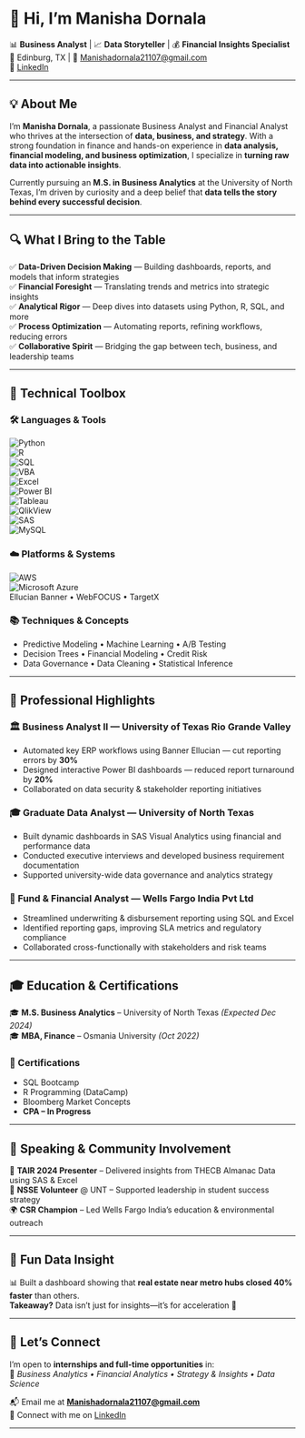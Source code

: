 # 👋 Hi, I’m Manisha Dornala  
📊 **Business Analyst** | 📈 **Data Storyteller** | 💰 **Financial Insights Specialist**  
📍 Edinburg, TX | 📧 Manishadornala21107@gmail.com  
🔗 [LinkedIn](https://www.linkedin.com/in/manisha-dornala/)

---

## 💡 About Me

I’m **Manisha Dornala**, a passionate Business Analyst and Financial Analyst who thrives at the intersection of **data, business, and strategy**. With a strong foundation in finance and hands-on experience in **data analysis, financial modeling, and business optimization**, I specialize in **turning raw data into actionable insights**.

Currently pursuing an **M.S. in Business Analytics** at the University of North Texas, I’m driven by curiosity and a deep belief that **data tells the story behind every successful decision**.

---

## 🔍 What I Bring to the Table

✅ **Data-Driven Decision Making** — Building dashboards, reports, and models that inform strategies  
✅ **Financial Foresight** — Translating trends and metrics into strategic insights  
✅ **Analytical Rigor** — Deep dives into datasets using Python, R, SQL, and more  
✅ **Process Optimization** — Automating reports, refining workflows, reducing errors  
✅ **Collaborative Spirit** — Bridging the gap between tech, business, and leadership teams

---

## 🧠 Technical Toolbox

### 🛠️ Languages & Tools  
![Python](https://img.shields.io/badge/Python-3776AB?style=flat&logo=python&logoColor=white)  
![R](https://img.shields.io/badge/R-276DC3?style=flat&logo=r&logoColor=white)  
![SQL](https://img.shields.io/badge/SQL-4479A1?style=flat&logo=postgresql&logoColor=white)  
![VBA](https://img.shields.io/badge/VBA-217346?style=flat&logo=microsoft-excel&logoColor=white)  
![Excel](https://img.shields.io/badge/Excel-217346?style=flat&logo=microsoft-excel&logoColor=white)  
![Power BI](https://img.shields.io/badge/Power%20BI-F2C811?style=flat&logo=powerbi&logoColor=black)  
![Tableau](https://img.shields.io/badge/Tableau-E97627?style=flat&logo=tableau&logoColor=white)  
![QlikView](https://img.shields.io/badge/QlikView-009845?style=flat)  
![SAS](https://img.shields.io/badge/SAS-0278AA?style=flat&logo=sas&logoColor=white)  
![MySQL](https://img.shields.io/badge/MySQL-4479A1?style=flat&logo=mysql&logoColor=white)

### ☁️ Platforms & Systems  
![AWS](https://img.shields.io/badge/AWS-FF9900?style=flat&logo=amazon-aws&logoColor=white)  
![Microsoft Azure](https://img.shields.io/badge/Azure-0078D4?style=flat&logo=microsoft-azure&logoColor=white)  
Ellucian Banner • WebFOCUS • TargetX

### 📚 Techniques & Concepts  
- Predictive Modeling • Machine Learning • A/B Testing  
- Decision Trees • Financial Modeling • Credit Risk  
- Data Governance • Data Cleaning • Statistical Inference

---

## 💼 Professional Highlights

### 🏛️ Business Analyst II — University of Texas Rio Grande Valley  
- Automated key ERP workflows using Banner Ellucian — cut reporting errors by **30%**  
- Designed interactive Power BI dashboards — reduced report turnaround by **20%**  
- Collaborated on data security & stakeholder reporting initiatives

### 🎓 Graduate Data Analyst — University of North Texas  
- Built dynamic dashboards in SAS Visual Analytics using financial and performance data  
- Conducted executive interviews and developed business requirement documentation  
- Supported university-wide data governance and analytics strategy

### 🏦 Fund & Financial Analyst — Wells Fargo India Pvt Ltd  
- Streamlined underwriting & disbursement reporting using SQL and Excel  
- Identified reporting gaps, improving SLA metrics and regulatory compliance  
- Collaborated cross-functionally with stakeholders and risk teams

---

## 🎓 Education & Certifications

🎓 **M.S. Business Analytics** – University of North Texas *(Expected Dec 2024)*  
🎓 **MBA, Finance** – Osmania University *(Oct 2022)*  

### 📘 Certifications  
- SQL Bootcamp  
- R Programming (DataCamp)  
- Bloomberg Market Concepts  
- **CPA – In Progress**

---

## 📣 Speaking & Community Involvement

🎤 **TAIR 2024 Presenter** – Delivered insights from THECB Almanac Data using SAS & Excel  
🧩 **NSSE Volunteer** @ UNT – Supported leadership in student success strategy  
🌍 **CSR Champion** – Led Wells Fargo India’s education & environmental outreach

---

## 🔎 Fun Data Insight  
📊 Built a dashboard showing that **real estate near metro hubs closed 40% faster** than others.  
**Takeaway?** Data isn’t just for insights—it’s for acceleration 🚀

---

## 🤝 Let’s Connect

I’m open to **internships and full-time opportunities** in:  
📍 *Business Analytics • Financial Analytics • Strategy & Insights • Data Science*

📬 Email me at **Manishadornala21107@gmail.com**  
🔗 Connect with me on [LinkedIn](https://www.linkedin.com/in/manisha-dornala/)

---
